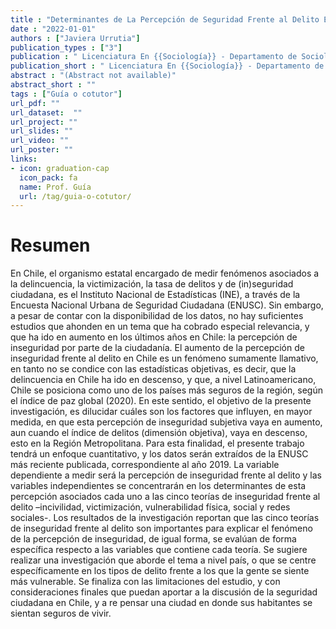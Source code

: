 ```yaml
---
title : "Determinantes de La Percepción de Seguridad Frente al Delito En La {{Región Metropolitana}}"
date : "2022-01-01"
authors : ["Javiera Urrutia"]
publication_types : ["3"]
publication : " Licenciatura En {{Sociología}} - Departamento de Sociología, Facultad de Ciencias Sociales, Universidad de Chile. {Santiago de Chile}"
publication_short : " Licenciatura En {{Sociología}} - Departamento de Sociología, Facultad de Ciencias Sociales, Universidad de Chile. {Santiago de Chile}"
abstract : "(Abstract not available)"
abstract_short : ""
tags : ["Guía o cotutor"]
url_pdf: "" 
url_dataset:  "" 
url_project: "" 
url_slides: "" 
url_video: "" 
url_poster: ""
links: 
- icon: graduation-cap 
  icon_pack: fa 
  name: Prof. Guía 
  url: /tag/guia-o-cotutor/
---
```

# Resumen
En Chile, el organismo estatal encargado de medir fenómenos asociados a la delincuencia, la victimización, la tasa de delitos y de (in)seguridad ciudadana, es el Instituto Nacional de Estadísticas (INE), a través de la Encuesta Nacional Urbana de Seguridad Ciudadana (ENUSC). Sin embargo, a pesar de contar con la disponibilidad de los datos, no hay suficientes estudios que ahonden en un tema que ha cobrado especial relevancia, y que ha ido en aumento en los últimos años en Chile: la percepción de inseguridad por parte de la ciudadanía. El aumento de la percepción de inseguridad frente al delito en Chile es un fenómeno sumamente llamativo, en tanto no se condice con las estadísticas objetivas, es decir, que la delincuencia en Chile ha ido en descenso, y que, a nivel Latinoamericano, Chile se posiciona como uno de los países más seguros de la región, según el índice de paz global (2020). En este sentido, el objetivo de la presente investigación, es dilucidar cuáles son los factores que influyen, en mayor medida, en que esta percepción de inseguridad subjetiva vaya en aumento, aun cuando el índice de delitos (dimensión objetiva), vaya en descenso, esto en la Región Metropolitana. Para esta finalidad, el presente trabajo tendrá un enfoque cuantitativo, y los datos serán extraídos de la ENUSC más reciente publicada, correspondiente al año 2019. La variable dependiente a medir será la percepción de inseguridad frente al delito y las variables independientes se concentrarán en los determinantes de esta percepción asociados cada uno a las cinco teorías de inseguridad frente al delito –incivilidad, victimización, vulnerabilidad física, social y redes sociales-. Los resultados de la investigación reportan que las cinco teorías de inseguridad frente al delito son importantes para explicar el fenómeno de la percepción de inseguridad, de igual forma, se evalúan de forma específica respecto a las variables que contiene cada teoría. Se sugiere realizar una investigación que aborde el tema a nivel país, o que se centre específicamente en los tipos de delito frente a los que la gente se siente más vulnerable. Se finaliza con las limitaciones del estudio, y con consideraciones finales que puedan aportar a la discusión de la seguridad ciudadana en Chile, y a re pensar una ciudad en donde sus habitantes se sientan seguros de vivir.
